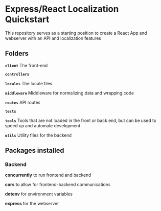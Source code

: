 # Express/React Localization Quickstart
This repository serves as a starting position to create a React App and webserver with an API and localization features

## Folders
**`client`** The front-end

**`controllers`** 

**`locales`** The locale files

**`middleware`** Middleware for normalizing data and wrapping code

**`routes`** API routes

**`tests`**

**`tools`** Tools that are not loaded in the front or back end, but can be used to speed up and automate development

**`utils`** Utility files for the backend


## Packages installed
### Backend
**concurrently** to run frontend and backend

**cors** to allow for frontend-backend communications

**dotenv** for environment variables

**express** for the webserver